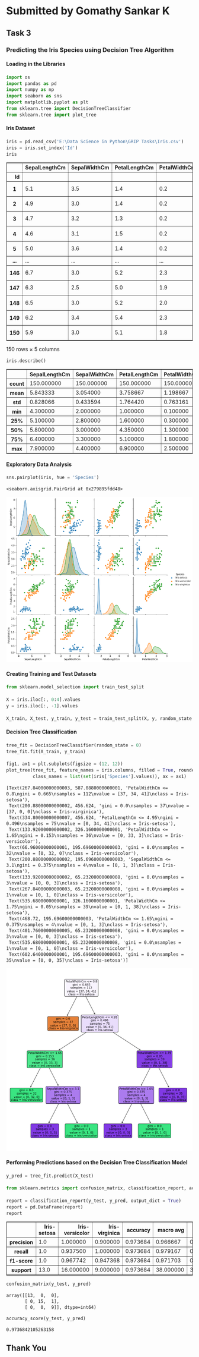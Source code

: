 # Submitted by Gomathy Sankar K
## Task 3
### Predicting the Iris Species using Decision Tree Algorithm

#### Loading in the Libraries


```python
import os
import pandas as pd
import numpy as np
import seaborn as sns
import matplotlib.pyplot as plt
from sklearn.tree import DecisionTreeClassifier
from sklearn.tree import plot_tree
```

#### Iris Dataset 


```python
iris = pd.read_csv('E:\Data Science in Python\GRIP Tasks\Iris.csv')
iris = iris.set_index('Id')
iris
```




<div>
<style scoped>
    .dataframe tbody tr th:only-of-type {
        vertical-align: middle;
    }

    .dataframe tbody tr th {
        vertical-align: top;
    }

    .dataframe thead th {
        text-align: right;
    }
</style>
<table border="1" class="dataframe">
  <thead>
    <tr style="text-align: right;">
      <th></th>
      <th>SepalLengthCm</th>
      <th>SepalWidthCm</th>
      <th>PetalLengthCm</th>
      <th>PetalWidthCm</th>
      <th>Species</th>
    </tr>
    <tr>
      <th>Id</th>
      <th></th>
      <th></th>
      <th></th>
      <th></th>
      <th></th>
    </tr>
  </thead>
  <tbody>
    <tr>
      <th>1</th>
      <td>5.1</td>
      <td>3.5</td>
      <td>1.4</td>
      <td>0.2</td>
      <td>Iris-setosa</td>
    </tr>
    <tr>
      <th>2</th>
      <td>4.9</td>
      <td>3.0</td>
      <td>1.4</td>
      <td>0.2</td>
      <td>Iris-setosa</td>
    </tr>
    <tr>
      <th>3</th>
      <td>4.7</td>
      <td>3.2</td>
      <td>1.3</td>
      <td>0.2</td>
      <td>Iris-setosa</td>
    </tr>
    <tr>
      <th>4</th>
      <td>4.6</td>
      <td>3.1</td>
      <td>1.5</td>
      <td>0.2</td>
      <td>Iris-setosa</td>
    </tr>
    <tr>
      <th>5</th>
      <td>5.0</td>
      <td>3.6</td>
      <td>1.4</td>
      <td>0.2</td>
      <td>Iris-setosa</td>
    </tr>
    <tr>
      <th>...</th>
      <td>...</td>
      <td>...</td>
      <td>...</td>
      <td>...</td>
      <td>...</td>
    </tr>
    <tr>
      <th>146</th>
      <td>6.7</td>
      <td>3.0</td>
      <td>5.2</td>
      <td>2.3</td>
      <td>Iris-virginica</td>
    </tr>
    <tr>
      <th>147</th>
      <td>6.3</td>
      <td>2.5</td>
      <td>5.0</td>
      <td>1.9</td>
      <td>Iris-virginica</td>
    </tr>
    <tr>
      <th>148</th>
      <td>6.5</td>
      <td>3.0</td>
      <td>5.2</td>
      <td>2.0</td>
      <td>Iris-virginica</td>
    </tr>
    <tr>
      <th>149</th>
      <td>6.2</td>
      <td>3.4</td>
      <td>5.4</td>
      <td>2.3</td>
      <td>Iris-virginica</td>
    </tr>
    <tr>
      <th>150</th>
      <td>5.9</td>
      <td>3.0</td>
      <td>5.1</td>
      <td>1.8</td>
      <td>Iris-virginica</td>
    </tr>
  </tbody>
</table>
<p>150 rows × 5 columns</p>
</div>




```python
iris.describe()
```




<div>
<style scoped>
    .dataframe tbody tr th:only-of-type {
        vertical-align: middle;
    }

    .dataframe tbody tr th {
        vertical-align: top;
    }

    .dataframe thead th {
        text-align: right;
    }
</style>
<table border="1" class="dataframe">
  <thead>
    <tr style="text-align: right;">
      <th></th>
      <th>SepalLengthCm</th>
      <th>SepalWidthCm</th>
      <th>PetalLengthCm</th>
      <th>PetalWidthCm</th>
    </tr>
  </thead>
  <tbody>
    <tr>
      <th>count</th>
      <td>150.000000</td>
      <td>150.000000</td>
      <td>150.000000</td>
      <td>150.000000</td>
    </tr>
    <tr>
      <th>mean</th>
      <td>5.843333</td>
      <td>3.054000</td>
      <td>3.758667</td>
      <td>1.198667</td>
    </tr>
    <tr>
      <th>std</th>
      <td>0.828066</td>
      <td>0.433594</td>
      <td>1.764420</td>
      <td>0.763161</td>
    </tr>
    <tr>
      <th>min</th>
      <td>4.300000</td>
      <td>2.000000</td>
      <td>1.000000</td>
      <td>0.100000</td>
    </tr>
    <tr>
      <th>25%</th>
      <td>5.100000</td>
      <td>2.800000</td>
      <td>1.600000</td>
      <td>0.300000</td>
    </tr>
    <tr>
      <th>50%</th>
      <td>5.800000</td>
      <td>3.000000</td>
      <td>4.350000</td>
      <td>1.300000</td>
    </tr>
    <tr>
      <th>75%</th>
      <td>6.400000</td>
      <td>3.300000</td>
      <td>5.100000</td>
      <td>1.800000</td>
    </tr>
    <tr>
      <th>max</th>
      <td>7.900000</td>
      <td>4.400000</td>
      <td>6.900000</td>
      <td>2.500000</td>
    </tr>
  </tbody>
</table>
</div>



#### Exploratory Data Analysis


```python
sns.pairplot(iris, hue = 'Species')
```




    <seaborn.axisgrid.PairGrid at 0x279895fdd48>




![png](output_7_1.png)


#### Creating Training and Test Datasets


```python
from sklearn.model_selection import train_test_split

X = iris.iloc[:, 0:4].values
y = iris.iloc[:, -1].values

X_train, X_test, y_train, y_test = train_test_split(X, y, random_state = 0)
```

#### Decision Tree Classification


```python
tree_fit = DecisionTreeClassifier(random_state = 0)
tree_fit.fit(X_train, y_train)

fig1, ax1 = plt.subplots(figsize = (12, 12))
plot_tree(tree_fit, feature_names = iris.columns, filled = True, rounded = True, 
          class_names = list(set(iris['Species'].values)), ax = ax1)
```




    [Text(267.84000000000003, 587.0880000000001, 'PetalWidthCm <= 0.8\ngini = 0.665\nsamples = 112\nvalue = [37, 34, 41]\nclass = Iris-setosa'),
     Text(200.88000000000002, 456.624, 'gini = 0.0\nsamples = 37\nvalue = [37, 0, 0]\nclass = Iris-virginica'),
     Text(334.80000000000007, 456.624, 'PetalLengthCm <= 4.95\ngini = 0.496\nsamples = 75\nvalue = [0, 34, 41]\nclass = Iris-setosa'),
     Text(133.92000000000002, 326.1600000000001, 'PetalWidthCm <= 1.65\ngini = 0.153\nsamples = 36\nvalue = [0, 33, 3]\nclass = Iris-versicolor'),
     Text(66.96000000000001, 195.69600000000003, 'gini = 0.0\nsamples = 32\nvalue = [0, 32, 0]\nclass = Iris-versicolor'),
     Text(200.88000000000002, 195.69600000000003, 'SepalWidthCm <= 3.1\ngini = 0.375\nsamples = 4\nvalue = [0, 1, 3]\nclass = Iris-setosa'),
     Text(133.92000000000002, 65.23200000000008, 'gini = 0.0\nsamples = 3\nvalue = [0, 0, 3]\nclass = Iris-setosa'),
     Text(267.84000000000003, 65.23200000000008, 'gini = 0.0\nsamples = 1\nvalue = [0, 1, 0]\nclass = Iris-versicolor'),
     Text(535.6800000000001, 326.1600000000001, 'PetalWidthCm <= 1.75\ngini = 0.05\nsamples = 39\nvalue = [0, 1, 38]\nclass = Iris-setosa'),
     Text(468.72, 195.69600000000003, 'PetalWidthCm <= 1.65\ngini = 0.375\nsamples = 4\nvalue = [0, 1, 3]\nclass = Iris-setosa'),
     Text(401.76000000000005, 65.23200000000008, 'gini = 0.0\nsamples = 3\nvalue = [0, 0, 3]\nclass = Iris-setosa'),
     Text(535.6800000000001, 65.23200000000008, 'gini = 0.0\nsamples = 1\nvalue = [0, 1, 0]\nclass = Iris-versicolor'),
     Text(602.6400000000001, 195.69600000000003, 'gini = 0.0\nsamples = 35\nvalue = [0, 0, 35]\nclass = Iris-setosa')]




![png](output_11_1.png)


#### Performing Predictions based on the Decision Tree Classification Model


```python
y_pred = tree_fit.predict(X_test)

from sklearn.metrics import confusion_matrix, classification_report, accuracy_score

report = classification_report(y_test, y_pred, output_dict = True)
report = pd.DataFrame(report)
report
```




<div>
<style scoped>
    .dataframe tbody tr th:only-of-type {
        vertical-align: middle;
    }

    .dataframe tbody tr th {
        vertical-align: top;
    }

    .dataframe thead th {
        text-align: right;
    }
</style>
<table border="1" class="dataframe">
  <thead>
    <tr style="text-align: right;">
      <th></th>
      <th>Iris-setosa</th>
      <th>Iris-versicolor</th>
      <th>Iris-virginica</th>
      <th>accuracy</th>
      <th>macro avg</th>
      <th>weighted avg</th>
    </tr>
  </thead>
  <tbody>
    <tr>
      <th>precision</th>
      <td>1.0</td>
      <td>1.000000</td>
      <td>0.900000</td>
      <td>0.973684</td>
      <td>0.966667</td>
      <td>0.976316</td>
    </tr>
    <tr>
      <th>recall</th>
      <td>1.0</td>
      <td>0.937500</td>
      <td>1.000000</td>
      <td>0.973684</td>
      <td>0.979167</td>
      <td>0.973684</td>
    </tr>
    <tr>
      <th>f1-score</th>
      <td>1.0</td>
      <td>0.967742</td>
      <td>0.947368</td>
      <td>0.973684</td>
      <td>0.971703</td>
      <td>0.973952</td>
    </tr>
    <tr>
      <th>support</th>
      <td>13.0</td>
      <td>16.000000</td>
      <td>9.000000</td>
      <td>0.973684</td>
      <td>38.000000</td>
      <td>38.000000</td>
    </tr>
  </tbody>
</table>
</div>




```python
confusion_matrix(y_test, y_pred)
```




    array([[13,  0,  0],
           [ 0, 15,  1],
           [ 0,  0,  9]], dtype=int64)




```python
accuracy_score(y_test, y_pred)
```




    0.9736842105263158



## Thank You
